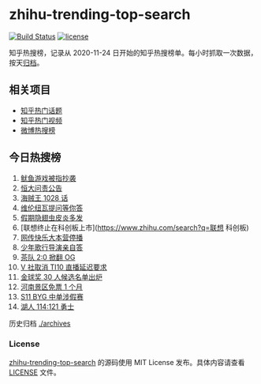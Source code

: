 # zhihu-trending-top-search

[![Build Status](https://github.com/justjavac/zhihu-trending-top-search/workflows/ci/badge.svg?branch=main)](https://github.com/justjavac/zhihu-trending-top-search/actions)
[![license](https://img.shields.io/github/license/justjavac/zhihu-trending-top-search)](https://github.com/justjavac/zhihu-trending-top-search/blob/main/LICENSE)

知乎热搜榜，记录从 2020-11-24 日开始的知乎热搜榜单。每小时抓取一次数据，按天[归档](./archives)。

## 相关项目

- [知乎热门话题](https://github.com/justjavac/zhihu-trending-hot-questions)
- [知乎热门视频](https://github.com/justjavac/zhihu-trending-hot-video)
- [微博热搜榜](https://github.com/justjavac/weibo-trending-hot-search)

## 今日热搜榜

<!-- BEGIN -->
<!-- 最后更新时间 Mon Oct 11 2021 08:23:34 GMT+0800 (China Standard Time) -->

1. [鱿鱼游戏被指抄袭](https://www.zhihu.com/search?q=鱿鱼游戏)
1. [恒大问责公告](https://www.zhihu.com/search?q=恒大)
1. [海贼王 1028 话](https://www.zhihu.com/search?q=海贼王)
1. [维伦纽瓦提问等你答](https://www.zhihu.com/search?q=维伦纽瓦)
1. [假期隐翅虫皮炎多发](https://www.zhihu.com/search?q=隐翅虫)
1. [联想终止在科创板上市](https://www.zhihu.com/search?q=联想 科创板)
1. [网传快乐大本营停播](https://www.zhihu.com/search?q=快乐大本营)
1. [少年歌行导演亲自答](https://www.zhihu.com/search?q=少年歌行)
1. [茶队 2:0 掀翻 OG](https://www.zhihu.com/search?q=og)
1. [V 社取消 TI10 直播延迟要求](https://www.zhihu.com/search?q=ti10直播)
1. [金球奖 30 人候选名单出炉](https://www.zhihu.com/search?q=金球奖)
1. [河南景区免票 1 个月](https://www.zhihu.com/search?q=河南景区)
1. [S11 BYG 中单涉假赛](https://www.zhihu.com/search?q=byg)
1. [湖人 114:121 勇士](https://www.zhihu.com/search?q=勇士)

<!-- END -->

历史归档 [./archives](./archives)

### License

[zhihu-trending-top-search](https://github.com/justjavac/zhihu-trending-top-search)
的源码使用 MIT License 发布。具体内容请查看 [LICENSE](./LICENSE) 文件。
